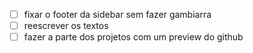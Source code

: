 - [ ] fixar o footer da sidebar sem fazer gambiarra
- [ ] reescrever os textos
- [ ] fazer a parte dos projetos com um preview do github